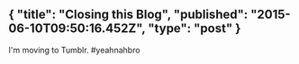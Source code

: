 {
  "title": "Closing this Blog",
  "published": "2015-06-10T09:50:16.452Z",
  "type": "post"
}
---
I'm moving to Tumblr. #yeahnahbro
